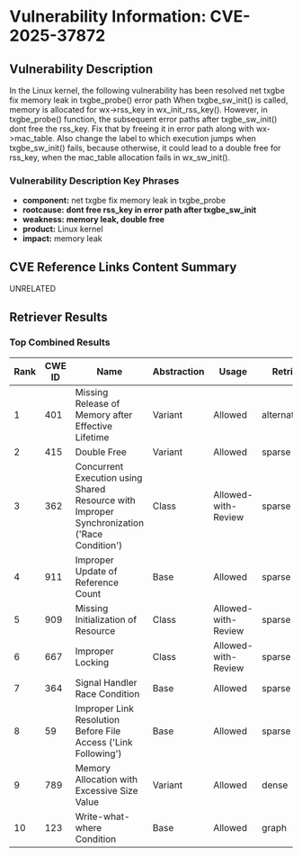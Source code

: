 # Vulnerability Information: CVE-2025-37872

## Vulnerability Description
In the Linux kernel, the following vulnerability has been resolved net txgbe fix memory leak in txgbe_probe() error path When txgbe_sw_init() is called, memory is allocated for wx->rss_key in wx_init_rss_key(). However, in txgbe_probe() function, the subsequent error paths after txgbe_sw_init() dont free the rss_key. Fix that by freeing it in error path along with wx->mac_table. Also change the label to which execution jumps when txgbe_sw_init() fails, because otherwise, it could lead to a double free for rss_key, when the mac_table allocation fails in wx_sw_init().

### Vulnerability Description Key Phrases
- **component:** net txgbe fix memory leak in txgbe_probe
- **rootcause:** **dont free rss_key in error path after txgbe_sw_init**
- **weakness:** **memory leak, double free**
- **product:** Linux kernel
- **impact:** memory leak

## CVE Reference Links Content Summary
UNRELATED

## Retriever Results

### Top Combined Results

| Rank | CWE ID | Name | Abstraction | Usage  | Retrievers | Individual Scores |
|------|--------|------|-------------|-------|------------|-------------------|
| 1 | 401 | Missing Release of Memory after Effective Lifetime | Variant | Allowed | alternate_terms | 1.000 |
| 2 | 415 | Double Free | Variant | Allowed | sparse | 0.539 |
| 3 | 362 | Concurrent Execution using Shared Resource with Improper Synchronization ('Race Condition') | Class | Allowed-with-Review | sparse | 0.508 |
| 4 | 911 | Improper Update of Reference Count | Base | Allowed | sparse | 0.460 |
| 5 | 909 | Missing Initialization of Resource | Class | Allowed-with-Review | sparse | 0.458 |
| 6 | 667 | Improper Locking | Class | Allowed-with-Review | sparse | 0.455 |
| 7 | 364 | Signal Handler Race Condition | Base | Allowed | sparse | 0.446 |
| 8 | 59 | Improper Link Resolution Before File Access ('Link Following') | Base | Allowed | sparse | 0.426 |
| 9 | 789 | Memory Allocation with Excessive Size Value | Variant | Allowed | dense | 0.460 |
| 10 | 123 | Write-what-where Condition | Base | Allowed | graph | 0.002 |

